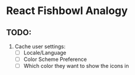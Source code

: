 # React Fishbowl Analogy

## TODO:

1. Cache user settings:
    - [ ] Locale/Language
    - [ ] Color Scheme Preference
    - [ ] Which color they want to show the icons in
